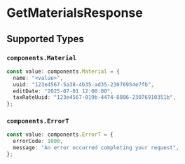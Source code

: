 # GetMaterialsResponse


## Supported Types

### `components.Material`

```typescript
const value: components.Material = {
  name: "<value>",
  uuid: "123e4567-5a38-4b35-ad35-23076954e7fb",
  editDate: "2025-07-01 12:00:00",
  taxRateUuid: "123e4567-019b-4474-8806-23076910351b",
};
```

### `components.ErrorT`

```typescript
const value: components.ErrorT = {
  errorCode: 1000,
  message: "An error occurred completing your request",
};
```


